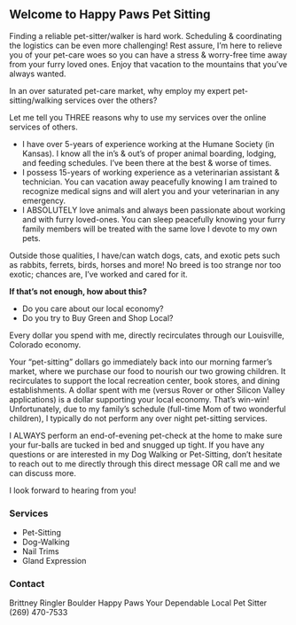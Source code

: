 ## Welcome to Happy Paws Pet Sitting

Finding a reliable pet-sitter/walker is hard work. Scheduling & coordinating the logistics can be even more challenging! Rest assure, I’m here to relieve you of your pet-care woes so you can have a stress & worry-free time away from your furry loved ones. Enjoy that vacation to the mountains that you’ve always wanted.

In an over saturated pet-care market, why employ my expert pet-sitting/walking services over the others?

Let me tell you THREE reasons why to use my services over the online services of others.
* I have over 5-years of experience working at the Humane Society (in Kansas). I know all the in’s & out’s of proper animal boarding, lodging, and feeding schedules. I’ve been there at the best & worse of times.
* I possess 15-years of working experience as a veterinarian assistant & technician. You can vacation away peacefully knowing I am trained to recognize medical signs and will alert you and your veterinarian in any emergency.
* I ABSOLUTELY love animals and always been passionate about working and with furry loved-ones. You can sleep peacefully knowing your furry family members will be treated with the same love I devote to my own pets.

Outside those qualities, I have/can watch dogs, cats, and exotic pets such as rabbits, ferrets, birds, horses and more! No breed is too strange nor too exotic; chances are, I’ve worked and cared for it.

**If that’s not enough, how about this?**
* Do you care about our local economy?
* Do you try to Buy Green and Shop Local?

Every dollar you spend with me, directly recirculates through our Louisville, Colorado economy.

Your “pet-sitting” dollars go immediately back into our morning farmer’s market, where we purchase our food to nourish our two growing children. It recirculates to support the local recreation center, book stores, and dining establishments. A dollar spent with me (versus Rover or other Silicon Valley applications) is a dollar supporting your local economy. That’s win-win! Unfortunately, due to my family’s schedule (full-time Mom of two wonderful children), I typically do not perform any over night pet-sitting services.

I ALWAYS perform an end-of-evening pet-check at the home to make sure your fur-balls are tucked in bed and snugged up tight. If you have any questions or are interested in my Dog Walking or Pet-Sitting, don’t hesitate to reach out to me directly through this direct message OR call me and we can discuss more.

I look forward to hearing from you!

### Services

* Pet-Sitting
* Dog-Walking
* Nail Trims
* Gland Expression

### Contact

Brittney Ringler
Boulder Happy Paws
Your Dependable Local Pet Sitter
(269) 470-7533
